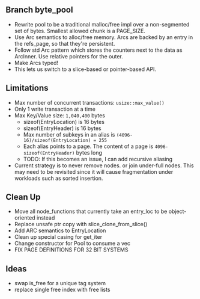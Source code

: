 ## Branch byte_pool
 * Rewrite pool to be a traditional malloc/free impl over a non-segmented set of bytes. Smallest allowed chunk is a PAGE_SIZE.
 * Use Arc semantics to alloc/free memory. Arcs are backed by an entry in the refs_page, so that they're persistent.
  * Follow std Arc pattern which stores the counters next to the data as ArcInner. Use relative pointers for the outer.
  * Make Arcs typed!
 * This lets us switch to a slice-based or pointer-based API.


## Limitations
 * Max number of concurrent transactions: `usize::max_value()`
 * Only 1 write transaction at a time
 * Max Key/Value size: `1,040,400` bytes
   * sizeof(EntryLocation) is 16 bytes
   * sizeof(EntryHeader) is 16 bytes
   * Max number of subkeys in an alias is `(4096-16)/sizeof(EntryLocation) = 255`
   * Each alias points to a page. The content of a page is `4096-sizeof(EntryHeader)` bytes long
   * TODO: If this becomes an issue, I can add recursive aliasing
 * Current strategy is to never remove nodes. or join under-full nodes. This may need to be revisited since it will cause fragmentation under workloads such as sorted insertion.

## Clean Up
 * Move all node_functions that currently take an entry_loc to be object-oriented instead
 * Replace unsafe ptr copy with slice_clone_from_slice()
 * Add ARC semantics to EntryLocation
 * Clean up special casing for get_iter
 * Change constructor for Pool to consume a vec
 * FIX PAGE DEFINITIONS FOR 32 BIT SYSTEMS


## Ideas
 * swap is_free for a unique tag system
 * replace single free index with free lists
